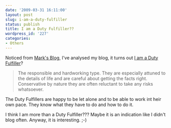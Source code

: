 ```yaml
---
date: '2009-03-31 16:11:00'
layout: post
slug: i-am-a-duty-fulfiller
status: publish
title: I am a Duty Fulfiller??
wordpress_id: '227'
categories:
- Others
---
```


Noticed from [Mark's Blog](http://markclittle.blogspot.com/2009/03/analyze-your-blog.html), I've analysed my blog, it turns out [I am a Duty Fulfiller](http://typealyzer.com/index.php)?  
  


> The responsible and hardworking type. They are especially attuned to the details of life and are careful about getting the facts right. Conservative by nature they are often reluctant to take any risks whatsoever.  
  
The Duty Fulfillers are happy to be let alone and to be able to work int heir own pace. They know what they have to do and how to do it.  
  


I think I am more than a Duty Fulfiller??? Maybe it is an indication like I didn't blog often. Anyway, it is interesting. ;-)
